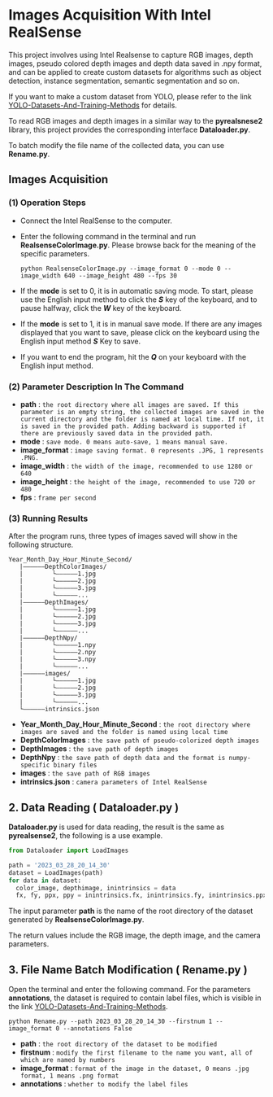 # Images Acquisition With Intel RealSense

This project involves using Intel Realsense to capture RGB images, depth images, pseudo colored depth images and depth data saved in .npy format, and can be applied to create custom datasets for algorithms such as object detection, instance segmentation, semantic segmentation and so on.

If you want to make a custom dataset from YOLO, please refer to the link [YOLO-Datasets-And-Training-Methods](https://github.com/Incalos/YOLO-Datasets-And-Training-Methods) for details.

To read RGB images and depth images in a similar way to the **pyrealsnese2** library, this project provides the corresponding interface **Dataloader.py**.

To batch modify the file name of the collected data, you can use **Rename.py**.

## Images Acquisition

### (1) Operation Steps

* Connect the Intel RealSense to the computer.

* Enter the following command in the terminal and run **RealsenseColorImage.py**. Please browse back for the meaning of the specific parameters.

   ```shell
   python RealsenseColorImage.py --image_format 0 --mode 0 --image_width 640 --image_height 480 --fps 30
   ```

* If the **mode** is set to 0, it is in automatic saving mode. To start, please use the English input method to click the **_S_** key of the keyboard, and to pause halfway, click the **_W_** key of the keyboard.

* If the **mode** is set to 1, it is in manual save mode. If there are any images displayed that you want to save, please click on the keyboard using the English input method **_S_** Key to save.

* If you want to end the program, hit the **_Q_** on your keyboard with the English input method.

### (2) Parameter Description In The Command

* **path** : `the root directory where all images are saved. If this parameter is an empty string, the collected images are saved in the current directory and the folder is named at local time. If not, it is saved in the provided path. Adding backward is supported if there are previously saved data in the provided path.`
* **mode** : `save mode. 0 means auto-save, 1 means manual save.`
* **image_format** : `image saving format. 0 represents .JPG, 1 represents .PNG.`
* **image_width** : `the width of the image, recommended to use 1280 or 640`
* **image_height** : `the height of the image, recommended to use 720 or 480`
* **fps** : `frame per second`

### (3) Running Results

After the program runs, three types of images saved will show in the following structure.

```
Year_Month_Day_Hour_Minute_Second/
   |——————DepthColorImages/
   |        └——————1.jpg
   |        └——————2.jpg  
   |        └——————3.jpg
   |        └——————...
   |——————DepthImages/
   |        └——————1.jpg
   |        └——————2.jpg 
   |        └——————3.jpg
   |        └——————...
   |——————DepthNpy/
   |        └——————1.npy
   |        └——————2.npy 
   |        └——————3.npy
   |        └——————...
   |——————images/
   |        └——————1.jpg
   |        └——————2.jpg  
   |        └——————3.jpg
   |        └——————...
   └——————intrinsics.json
```

* **Year_Month_Day_Hour_Minute_Second** : `the root directory where images are saved and the folder is named using local time`
* **DepthColorImages** : `the save path of pseudo-colorized depth images`
* **DepthImages** : `the save path of depth images`
* **DepthNpy** : `the save path of depth data and the format is numpy-specific binary files`
* **images** : `the save path of RGB images`
* **intrinsics.json** : `camera parameters of Intel RealSense`

## 2. Data Reading ( Dataloader.py )

**Dataloader.py** is used for data reading, the result is the same as **pyrealsense2**, the following is a use example.

```python
from Dataloader import LoadImages

path = '2023_03_28_20_14_30'
dataset = LoadImages(path)
for data in dataset:
  color_image, depthimage, inintrinsics = data
  fx, fy, ppx, ppy = inintrinsics.fx, inintrinsics.fy, inintrinsics.ppx, inintrinsics.ppy
```

The input parameter **path** is the name of the root directory of the dataset generated by **RealsenseColorImage.py**. 

The return values include the RGB image, the depth image, and the camera parameters.

## 3. File Name Batch Modification ( Rename.py )

Open the terminal and enter the following command. For the parameters **annotations**, the dataset is required to contain label files, which is visible in the link [YOLO-Datasets-And-Training-Methods](https://github.com/Incalos/YOLO-Datasets-And-Training-Methods).

```shell
python Rename.py --path 2023_03_28_20_14_30 --firstnum 1 --image_format 0 --annotations False
```

* **path** : `the root directory of the dataset to be modified`
* **firstnum** : `modify the first filename to the name you want, all of which are named by numbers`
* **image_format** : `format of the image in the dataset, 0 means .jpg format, 1 means .png format`
* **annotations** : `whether to modify the label files`
